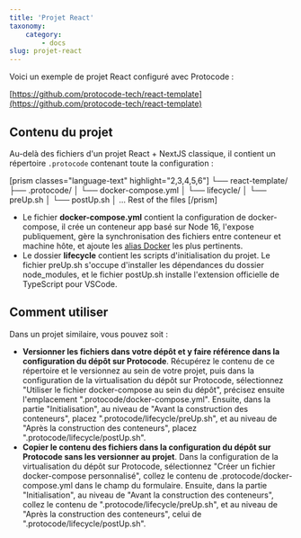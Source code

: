 ```yaml
---
title: 'Projet React'
taxonomy:
    category:
        - docs
slug: projet-react
---
```


Voici un exemple de projet React configuré avec Protocode :

[https://github.com/protocode-tech/react-template](https://github.com/protocode-tech/react-template)

## Contenu du projet

Au-delà des fichiers d'un projet React + NextJS classique, il contient un répertoire `.protocode` contenant toute la configuration :

[prism classes="language-text" highlight="2,3,4,5,6"] 
└── react-template/
   ├── .protocode/
   │  └── docker-compose.yml
   │  └── lifecycle/
   │    └── preUp.sh
   │    └── postUp.sh
   │ ... Rest of the files
[/prism]

* Le fichier **docker-compose.yml** contient la configuration de docker-compose, il crée un conteneur app basé sur Node 16, l'expose publiquement, gère la synchronisation des fichiers entre conteneur et machine hôte, et ajoute les [alias Docker](/configurer-son-projet/alias-docker) les plus pertinents.
* Le dossier **lifecycle** contient les scripts d'initialisation du projet. Le fichier preUp.sh s'occupe d'installer les dépendances du dossier node_modules, et le fichier postUp.sh installe l'extension officielle de TypeScript pour VSCode.

## Comment utiliser

Dans un projet similaire, vous pouvez soit :
- **Versionner les fichiers dans votre dépôt et y faire référence dans la configuration du dépôt sur Protocode**. Récupérez le contenu de ce répertoire et le versionnez au sein de votre projet, puis dans la configuration de la virtualisation du dépôt sur Protocode, sélectionnez "Utiliser le fichier docker-compose au sein du dépôt", précisez ensuite l'emplacement ".protocode/docker-compose.yml". Ensuite, dans la partie "Initialisation", au niveau de "Avant la construction des conteneurs", placez ".protocode/lifecycle/preUp.sh", et au niveau de "Après la construction des conteneurs", placez ".protocode/lifecycle/postUp.sh".
- **Copier le contenu des fichiers dans la configuration du dépôt sur Protocode sans les versionner au projet**. Dans la configuration de la virtualisation du dépôt sur Protocode, sélectionnez "Créer un fichier docker-compose personnalisé", collez le contenu de .protocode/docker-compose.yml dans le champ du formulaire. Ensuite, dans la partie "Initialisation", au niveau de "Avant la construction des conteneurs", collez le contenu de ".protocode/lifecycle/preUp.sh", et au niveau de "Après la construction des conteneurs", celui de ".protocode/lifecycle/postUp.sh".
